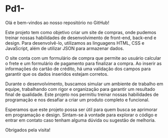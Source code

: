 # Pd1-
Olá e bem-vindos ao nosso repositório no GitHub!

Este projeto tem como objetivo criar um site de compras, onde pudemos treinar nossas habilidades de desenvolvimento de front-end, back-end e design. Para desenvolvê-lo, utilizamos as linguagens HTML, CSS e JavaScript, além de utilizar JSON para armazenar dados.

O site conta com um formulário de compra que permite ao usuário calcular o frete e um formulário de pagamento para finalizar a compra. Ao inserir as informações do cartão de crédito, há uma validação dos campos para garantir que os dados inseridos estejam corretos.

Durante o desenvolvimento, buscamos simular um ambiente de trabalho em equipe, trabalhando com rigor e organização para garantir um resultado final de qualidade. Este projeto nos permitiu treinar nossas habilidades de programação e nos desafiar a criar um produto completo e funcional.

Esperamos que este projeto possa ser útil para quem busca se aprimorar em programação e design. Sintam-se à vontade para explorar o código e entrar em contato caso tenham alguma dúvida ou sugestão de melhoria.

Obrigados pela visita!
